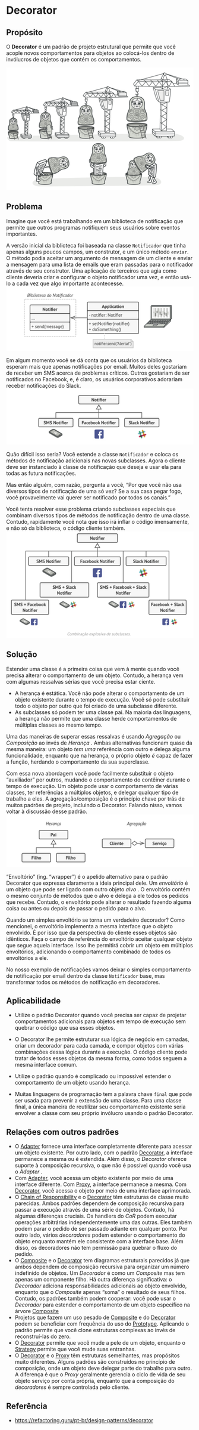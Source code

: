 # Decorator

## Propósito

O **Decorator** é um padrão de projeto estrutural que permite que você acople novos comportamentos para objetos ao colocá-los dentro de invólucros de objetos que contém os comportamentos.

![1745722115271](image/info/1745722115271.png)

## Problema

Imagine que você está trabalhando em um biblioteca de notificação que permite que outros programas notifiquem seus usuários sobre eventos importantes.

A versão inicial da biblioteca foi baseada na classe `Notificador` que tinha apenas alguns poucos campos, um construtor, e um único método `enviar`. O método podia aceitar um argumento de mensagem de um cliente e enviar a mensagem para uma lista de emails que eram passadas para o notificador através de seu construtor. Uma aplicação de terceiros que agia como cliente deveria criar e configurar o objeto notificador uma vez, e então usá-lo a cada vez que algo importante acontecesse.![1745722205891](image/definition/1745722205891.png)

Em algum momento você se dá conta que os usuários da biblioteca esperam mais que apenas notificações por email. Muitos deles gostariam de receber um SMS acerca de problemas críticos. Outros gostariam de ser notificados no Facebook, e, é claro, os usuários corporativos adorariam receber notificações do Slack.![1745722264835](image/definition/1745722264835.png)

Quão difícil isso seria? Você estende a classe `Notificador` e coloca os métodos de notificação adicionais nas novas subclasses. Agora o cliente deve ser instanciado à classe de notificação que deseja e usar ela para todas as futura notificações.

Mas então alguém, com razão, pergunta a você, “Por que você não usa diversos tipos de notificação de uma só vez? Se a sua casa pegar fogo, você provavelmente vai querer ser notificado por todos os canais.”

Você tenta resolver esse problema criando subclasses especiais que combinam diversos tipos de métodos de notificação dentro de uma classe. Contudo, rapidamente você nota que isso irá inflar o código imensamente, e não só da biblioteca, o código cliente também.![1745722318615](image/definition/1745722318615.png)

## Solução

Estender uma classe é a primeira coisa que vem à mente quando você precisa alterar o comportamento de um objeto. Contudo, a herança vem com algumas ressalvas sérias que você precisa estar ciente.

- A herança é estática. Você não pode alterar o comportamento de um objeto existente durante o tempo de execução. Você só pode substituir todo o objeto por outro que foi criado de uma subclasse diferente.
- As subclasses só podem ter uma classe pai. Na maioria das linguagens, a herança não permite que uma classe herde comportamentos de múltiplas classes ao mesmo tempo.

Uma das maneiras de superar essas ressalvas é usando _Agregação_ ou _Composição_ ao invés de _Herança_ . Ambas alternativas funcionam quase da mesma maneira: um objeto _tem uma_ referência com outro e delega alguma funcionalidade, enquanto que na herança, o próprio objeto _é_ capaz de fazer a função, herdando o comportamento da sua superclasse.

Com essa nova abordagem você pode facilmente substituir o objeto “auxiliador” por outros, mudando o comportamento do contêiner durante o tempo de execução. Um objeto pode usar o comportamento de várias classes, ter referências a múltiplos objetos, e delegar qualquer tipo de trabalho a eles. A agregação/composição é o princípio chave por trás de muitos padrões de projeto, incluindo o Decorator. Falando nisso, vamos voltar à discussão desse padrão.![1745722490372](image/definition/1745722490372.png)

“Envoltório” (ing. “wrapper”) é o apelido alternativo para o padrão Decorator que expressa claramente a ideia principal dele. Um _envoltório_ é um objeto que pode ser ligado com outro objeto _alvo_ . O envoltório contém o mesmo conjunto de métodos que o alvo e delega a ele todos os pedidos que recebe. Contudo, o envoltório pode alterar o resultado fazendo alguma coisa ou antes ou depois de passar o pedido para o alvo.

Quando um simples envoltório se torna um verdadeiro decorador? Como mencionei, o envoltório implementa a mesma interface que o objeto envolvido. É por isso que da perspectiva do cliente esses objetos são idênticos. Faça o campo de referência do envoltório aceitar qualquer objeto que segue aquela interface. Isso lhe permitirá cobrir um objeto em múltiplos envoltórios, adicionando o comportamento combinado de todos os envoltórios a ele.

No nosso exemplo de notificações vamos deixar o simples comportamento de notificação por email dentro da classe `Notificador` base, mas transformar todos os métodos de notificação em decoradores.

## Aplicabilidade

- Utilize o padrão Decorator quando você precisa ser capaz de projetar comportamentos adicionais para objetos em tempo de execução sem quebrar o código que usa esses objetos.

- O Decorator lhe permite estruturar sua lógica de negócio em camadas, criar um decorador para cada camada, e compor objetos com várias combinações dessa lógica durante a execução. O código cliente pode tratar de todos esses objetos da mesma forma, como todos seguem a mesma interface comum.

- Utilize o padrão quando é complicado ou impossível estender o comportamento de um objeto usando herança.

- Muitas linguagens de programação tem a palavra chave `final` que pode ser usada para prevenir a extensão de uma classe. Para uma classe final, a única maneira de reutilizar seu comportamento existente seria envolver a classe com seu próprio invólucro usando o padrão Decorator.

## Relações com outros padrões

- O [Adapter](https://refactoring.guru/pt-br/design-patterns/adapter) fornece uma interface completamente diferente para acessar um objeto existente. Por outro lado, com o padrão [Decorator](https://refactoring.guru/pt-br/design-patterns/decorator), a interface permanece a mesma ou é estendida. Além disso, o _Decorator_ oferece suporte à composição recursiva, o que não é possível quando você usa o _Adapter_ .
- Com [Adapter](https://refactoring.guru/pt-br/design-patterns/adapter), você acessa um objeto existente por meio de uma interface diferente. Com [Proxy](https://refactoring.guru/pt-br/design-patterns/proxy), a interface permanece a mesma. Com [Decorator](https://refactoring.guru/pt-br/design-patterns/decorator), você acessa o objeto por meio de uma interface aprimorada.
- O [Chain of Responsibility](https://refactoring.guru/pt-br/design-patterns/chain-of-responsibility) e o [Decorator](https://refactoring.guru/pt-br/design-patterns/decorator) têm estruturas de classe muito parecidas. Ambos padrões dependem de composição recursiva para passar a execução através de uma série de objetos. Contudo, há algumas diferenças cruciais.
  Os handlers do _CoR_ podem executar operações arbitrárias independentemente uma das outras. Eles também podem parar o pedido de ser passado adiante em qualquer ponto. Por outro lado, vários _decoradores_ podem estender o comportamento do objeto enquanto mantém ele consistente com a interface base. Além disso, os decoradores não tem permissão para quebrar o fluxo do pedido.
- O [Composite](https://refactoring.guru/pt-br/design-patterns/composite) e o [Decorator](https://refactoring.guru/pt-br/design-patterns/decorator) tem diagramas estruturais parecidos já que ambos dependem de composição recursiva para organizar um número indefinido de objetos.
  Um _Decorador_ é como um _Composite_ mas tem apenas um componente filho. Há outra diferença significativa: o _Decorador_ adiciona responsabilidades adicionais ao objeto envolvido, enquanto que o _Composite_ apenas “soma” o resultado de seus filhos.
  Contudo, os padrões também podem cooperar: você pode usar o _Decorador_ para estender o comportamento de um objeto específico na árvore [Composite](https://refactoring.guru/pt-br/design-patterns/composite)
- Projetos que fazem um uso pesado de [Composite](https://refactoring.guru/pt-br/design-patterns/composite) e do [Decorator](https://refactoring.guru/pt-br/design-patterns/decorator) podem se beneficiar com frequência do uso do [Prototype](https://refactoring.guru/pt-br/design-patterns/prototype). Aplicando o padrão permite que você clone estruturas complexas ao invés de reconstruí-las do zero.
- O [Decorator](https://refactoring.guru/pt-br/design-patterns/decorator) permite que você mude a pele de um objeto, enquanto o [Strategy](https://refactoring.guru/pt-br/design-patterns/strategy) permite que você mude suas entranhas.
- O [Decorator](https://refactoring.guru/pt-br/design-patterns/decorator) e o [Proxy](https://refactoring.guru/pt-br/design-patterns/proxy) têm estruturas semelhantes, mas propósitos muito diferentes. Alguns padrões são construídos no princípio de composição, onde um objeto deve delegar parte do trabalho para outro. A diferença é que o _Proxy_ geralmente gerencia o ciclo de vida de seu objeto serviço por conta própria, enquanto que a composição do _decoradores_ é sempre controlada pelo cliente.

## Referência

- https://refactoring.guru/pt-br/design-patterns/decorator
